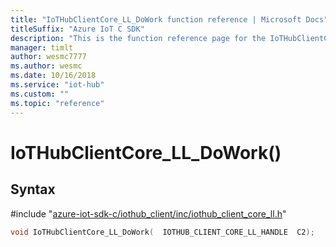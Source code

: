 ```yaml
---                             
title: "IoTHubClientCore_LL_DoWork function reference | Microsoft Docs" 
titleSuffix: "Azure IoT C SDK"            
description: "This is the function reference page for the IoTHubClientCore_LL_DoWork() function in the Azure IoT C SDK. This SDK is used with Azure IoT Hub and Azure IoT Hub Device Provisioning Service"            
manager: timlt                 
author: wesmc7777              
ms.author: wesmc               
ms.date: 10/16/2018                    
ms.service: "iot-hub"             
ms.custom: ""                
ms.topic: "reference"        
---                            
```


# IoTHubClientCore_LL_DoWork()

## Syntax

\#include "[azure-iot-sdk-c/iothub_client/inc/iothub_client_core_ll.h](../iothub-client-core-ll-h.md)"  
```C
void IoTHubClientCore_LL_DoWork(  IOTHUB_CLIENT_CORE_LL_HANDLE  C2);
```

